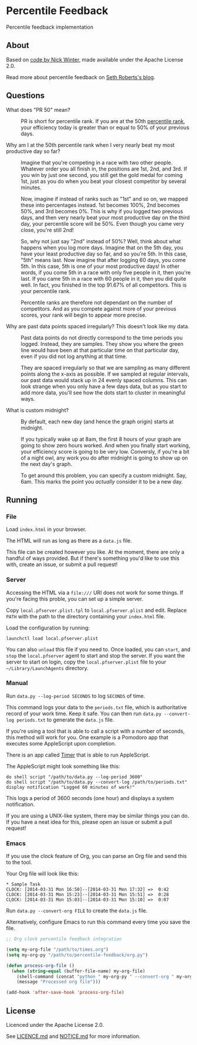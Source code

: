 # Percentile Feedback

Percentile feedback implementation

## About

Based on [code by Nick Winter](http://www.nickwinter.net/codecombat-stats), made available under the Apache License 2.0.

Read more about percentile feedback on [Seth Roberts's blog](http://blog.sethroberts.net/category/percentile-feedback/).

## Questions

<dl>

<dt>What does "PR 50" mean?</dt>

<dd><p>PR is short for percentile rank. If you are at the 50th <a href="http://en.wikipedia.org/wiki/Percentile_rank">percentile rank</a>, your efficiency today is greater than or equal to 50% of your previous days.</dd>

<dt>Why am I at the 50th percentile rank when I very nearly beat my most productive day so far?</dt>

<dd><p>Imagine that you're competing in a race with two other people. Whatever order you all finish in, the positions are 1st, 2nd, and 3rd. If you win by just one second, you still get the gold medal for coming 1st, just as you do when you beat your closest competitor by several minutes.

<p>Now, imagine if instead of ranks such as "1st" and so on, we mapped these into percentages instead. 1st becomes 100%, 2nd becomes 50%, and 3rd becomes 0%. This is why if you logged two previous days, and then very nearly beat your most productive day on the third day, your percentile score will be 50%. Even though you came very close, you're still 2nd!

<p>So, why not just say "2nd" instead of 50%? Well, think about what happens when you log more days. Imagine that on the 5th day, you have your least productive day so far, and so you're 5th. In this case, "5th" means last. Now imagine that after logging 60 days, you come 5th. In this case, 5th is one of your most productive days! In other words, if you come 5th in a race with only five people in it, then you're last. If you came 5th in a race with 60 people in it, then you did quite well. In fact, you finished in the top 91.67% of all competitors. This is your percentile rank.

<p>Percentile ranks are therefore not dependant on the number of competitors. And as you compete against more of your previous scores, your rank will begin to appear more precise.</dd>

<dt>Why are past data points spaced irregularly? This doesn't look like my data.</dt>

<dd><p>Past data points do not directly correspond to the time periods you logged. Instead, they are samples. They show you where the green line would have been at that particular time on that particular day, even if you did not log anything at that time.

<p>They are spaced irregularly so that we are sampling as many different points along the x-axis as possible. If we sampled at regular intervals, our past data would stack up in 24 evenly spaced columns. This can look strange when you only have a few days data, but as you start to add more data, you'll see how the dots start to cluster in meaningful ways.</dd>

<dt>What is custom midnight?</dt>

<dd><p>By default, each new day (and hence the graph origin) starts at midnight.

<p>If you typically wake up at 8am, the first 8 hours of your graph are going to show zero hours worked. And when you finally start working, your efficiency score is going to be very low. Conversly, if you're a bit of a night owl, any work you do after midnight is going to show up on the next day's graph.

<p>To get around this problem, you can specify a custom midnight. Say, 6am. This marks the point you <em>actually</em> consider it to be a new day.</dd>

</dl>

## Running

### File

Load `index.html` in your browser.

The HTML will run as long as there as a `data.js` file.

This file can be created however you like. At the moment, there are only a handful of ways provided. But if there's something you'd like to use this with, create an issue, or submit a pull request!

### Server

Accessing the HTML via a `file:///` URI does not work for some things. If you're facing this proble, you can set up a simple server.

Copy `local.pfserver.plist.tpl` to `local.pfserver.plist` and edit. Replace `PATH` with the path to the directory containing your `index.html` file.

Load the configuration by running:

```
launchctl load local.pfserver.plist
```

You can also `unload` this file if you need to. Once loaded, you can `start`, and `stop` the `local.pfserver` agent to start and stop the server. If you want the server to start on login, copy the `local.pfserver.plist` file to your `~/Library/LaunchAgents` directory.

### Manual

Run `data.py --log-period SECONDS` to log `SECONDS` of time.

This command logs your data to the `periods.txt` file, which is authoritative record of your work time. Keep it safe. You can then run `data.py --convert-log periods.txt` to generate the `data.js` file.

If you're using a tool that is able to call a script with a number of seconds, this method will work for you. One example is a Pomodoro app that executes some AppleScript upon completion.

There is an app called [Timer](http://martakostova.github.io/timer/) that is able to run AppleScript.

The AppleScript might look something like this:

```
do shell script "/path/to/data.py --log-period 3600"
do shell script "/path/to/data.py --convert-log /path/to/periods.txt"
display notification "Logged 60 minutes of work!"
```

This logs a period of 3600 seconds (one hour) and displays a system notification.

If you are using a UNIX-like system, there may be similar things you can do. If you have a neat idea for this, please open an issue or submit a pull request!

### Emacs

If you use the clock feature of Org, you can parse an Org file and send this to the tool.

Your Org file will look like this:

```
* Sample Task
CLOCK: [2014-03-31 Mon 16:50]--[2014-03-31 Mon 17:32] =>  0:42
CLOCK: [2014-03-31 Mon 15:23]--[2014-03-31 Mon 15:51] =>  0:28
CLOCK: [2014-03-31 Mon 15:03]--[2014-03-31 Mon 15:10] =>  0:07
```

Run `data.py --convert-org FILE` to create the `data.js` file.

Alternatively, configure Emacs to run this command every time you save the file.

```lisp
;; Org clock percentile feedback integration

(setq my-org-file "/path/to/times.org")
(setq my-org-py "/path/to/percentile-feedback/org.py")

(defun process-org-file ()
  (when (string-equal (buffer-file-name) my-org-file)
    (shell-command (concat "python " my-org-py " --convert-org " my-org-file))
    (message "Processed org file")))

(add-hook 'after-save-hook 'process-org-file)
```

## License

Licenced under the Apache License 2.0.

See [LICENCE.md](LICENSE.md) and [NOTICE.md](NOTICE.md) for more information.
